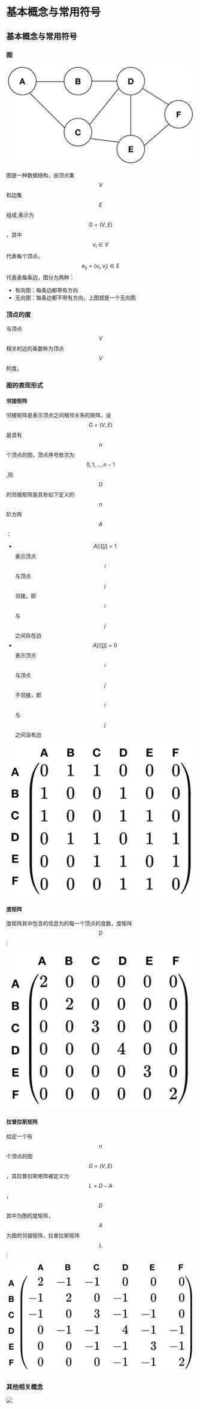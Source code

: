 # 基本概念与常用符号

## 基本概念与常用符号

### 图



![](https://github.com/Knowledge-Precipitation-Tribe/Graph-neural-network/raw/master/images/graph.png)

图是一种数据结构，由顶点集$$V$$和边集$$E$$组成,表示为$$G=(V,E)$$，其中$$v_{i} \in V$$代表每个顶点，$$e_{i j}=\left(v_{i}, v_{j}\right) \in E$$代表表每条边，图分为两种：

* 有向图：每条边都带有方向
* 无向图：每条边都不带有方向，上图就是一个无向图

### 顶点的度

与顶点$$V$$相关的边的条数称为顶点$$V$$的度。

### 图的表现形式

#### 邻接矩阵

邻接矩阵是表示顶点之间相邻关系的矩阵。设$$G=(V,E)$$是具有$$n$$个顶点的图，顶点序号依次为$$0,1,...,n-1$$,则$$G$$的邻接矩阵是具有如下定义的$$n$$阶方阵$$A$$：

* $$A[i][j]=1$$表示顶点$$i$$与顶点$$j$$邻接，即$$i$$与$$j$$之间存在边
* $$A[i][j]=0$$表示顶点$$i$$与顶点$$j$$不邻接，即$$i$$与$$j$$之间没有边

![](https://github.com/Knowledge-Precipitation-Tribe/Graph-neural-network/raw/master/images/adjMatrix.png)

#### 度矩阵

度矩阵其中包含的信息为的每一个顶点的度数，度矩阵$$D$$:

![](https://github.com/Knowledge-Precipitation-Tribe/Graph-neural-network/raw/master/images/degreeMatrix.png)

#### 拉普拉斯矩阵

给定一个有$$n$$个顶点的图$$G=(V,E)$$，其拉普拉斯矩阵被定义为$$L=D-A$$，$$D$$其中为图的度矩阵，$$A$$为图的邻接矩阵，拉普拉斯矩阵$$L$$:

![](https://github.com/Knowledge-Precipitation-Tribe/Graph-neural-network/raw/master/images/laplaMatrix.png)

### 其他相关概念

![](https://camo.githubusercontent.com/d04233f2b375039a8d60078fb67eb09dd0c3abc6/68747470733a2f2f63646e2e6d6174687069782e636f6d2f736e69702f696d616765732f37477848384b436d437455795f4f3349556f566236356975535a6d524346334c446e444b5144724e5637452e6f726967696e616c2e66756c6c73697a652e706e67)

